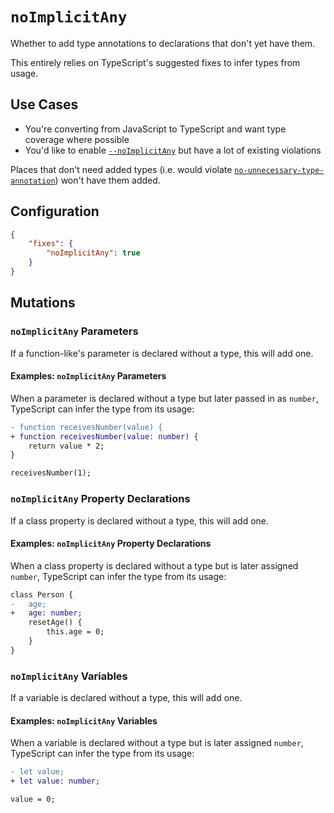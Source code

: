 # `noImplicitAny`

Whether to add type annotations to declarations that don't yet have them.

This entirely relies on TypeScript's suggested fixes to infer types from usage.

## Use Cases

* You're converting from JavaScript to TypeScript and want type coverage where possible
* You'd like to enable [`--noImplicitAny`](https://basarat.gitbooks.io/typescript/docs/options/noImplicitAny.html) but have a lot of existing violations

Places that don't need added types (i.e. would violate [`no-unnecessary-type-annotation`](https://github.com/ajafff/tslint-consistent-codestyle/blob/master/docs/no-unnecessary-type-annotation.md))
won't have them added.

## Configuration

```json
{
    "fixes": {
        "noImplicitAny": true
    }
}
```

## Mutations

### `noImplicitAny` Parameters

If a function-like's parameter is declared without a type, this will add one.

#### Examples: `noImplicitAny` Parameters

When a parameter is declared without a type but later passed in as `number`, TypeScript can infer the type from its usage:

```diff
- function receivesNumber(value) {
+ function receivesNumber(value: number) {
    return value * 2;
}

receivesNumber(1);
```

### `noImplicitAny` Property Declarations

If a class property is declared without a type, this will add one.

#### Examples: `noImplicitAny` Property Declarations

When a class property is declared without a type but is later assigned `number`,  TypeScript can infer the type from its usage:

```diff
class Person {
-   age;
+   age: number;
    resetAge() {
        this.age = 0;
    }
}
```

### `noImplicitAny` Variables

If a variable is declared without a type, this will add one.

#### Examples: `noImplicitAny` Variables

When a variable is declared without a type but is later assigned `number`, TypeScript can infer the type from its usage:

```diff
- let value;
+ let value: number;

value = 0;
```
